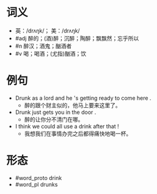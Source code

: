 # 词义
- 英：/drʌŋk/； 美：/drʌŋk/
- #adj 醉的；(酒)醉；沉醉；陶醉；飘飘然；忘乎所以
- #n 醉汉；酒鬼；酗酒者
- #v 喝；喝酒；(尤指)酗酒；饮
# 例句
- Drunk as a lord and he 's getting ready to come here .
	- 醉的跟个财主似的，他马上要来这里了。
- Drunk just gets you in the door .
	- 醉的让你分不清门在哪。
- I think we could all use a drink after that !
	- 我想我们在事情办完之后都得痛快地喝一杯。
# 形态
- #word_proto drink
- #word_pl drunks
